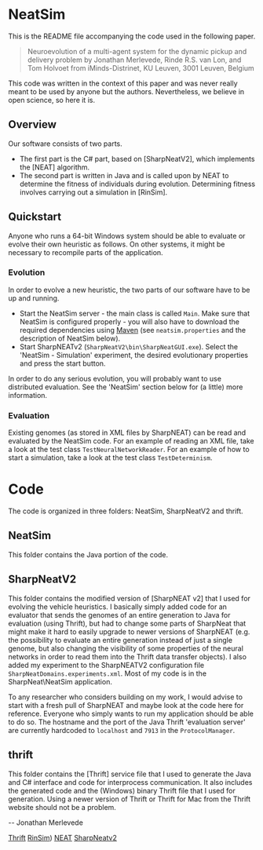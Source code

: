 # NeatSim

This is the README file accompanying the code used in the following paper.

>	Neuroevolution of a multi-agent system for the dynamic pickup and delivery problem
>	by Jonathan Merlevede, Rinde R.S. van Lon, and Tom Holvoet
>	from iMinds-Distrinet, KU Leuven, 3001 Leuven, Belgium

This code was written in the context of this paper and was never really meant to be used by anyone but the authors. Nevertheless, we believe in open science, so here it is.

## Overview
Our software consists of two parts.

* The first part is the C# part, based on [SharpNeatV2], which implements the [NEAT] algorithm.
* The second part is written in Java and is called upon by NEAT to determine the fitness of individuals during evolution. Determining fitness involves carrying out a simulation in [RinSim].

## Quickstart
Anyone who runs a 64-bit Windows system should be able to evaluate or evolve their own heuristic as follows. On other systems, it might be necessary to recompile parts of the application.

### Evolution
In order to evolve a new heuristic, the two parts of our software have to be up and running.

* Start the NeatSim server - the main class is called `Main`. Make sure that NeatSim is configured properly - you will also have to download the required dependencies using [Maven](http://maven.apache.org/) (see `neatsim.properties` and the description of NeatSim below).
* Start SharpNEATv2 (`SharpNeatV2\bin\SharpNeatGUI.exe`). Select the 'NeatSim - Simulation' experiment, the desired evolutionary properties and press the start button.

In order to do any serious evolution, you will probably want to use distributed evaluation. See the 'NeatSim' section below for (a little) more information.

### Evaluation
Existing genomes (as stored in XML files by SharpNEAT) can be read and evaluated by the NeatSim code. For an example of reading an XML file, take a look at the test class `TestNeuralNetworkReader`. For an example of how to start a simulation, take a look at the test class  `TestDeterminism`.

# Code
The code is organized in three folders: NeatSim, SharpNeatV2 and thrift.

## NeatSim
This folder contains the Java portion of the code.


## SharpNeatV2
This folder contains the modified version of [SharpNEAT v2] that I used for evolving the vehicle heuristics. I basically simply added code for an evaluator that sends the genomes of an entire generation to Java for evaluation (using Thrift), but had to change some parts of SharpNeat that might make it hard to easily upgrade to newer versions of SharpNEAT (e.g. the possibility to evaluate an entire generation instead of just a single genome, but also changing the visibility of some properties of the neural networks in order to read them into the Thrift data transfer objects). I also added my experiment to the SharpNEATV2 configuration file `SharpNeatDomains.experiments.xml`. Most of my code is in the SharpNeat\NeatSim application.

To any researcher who considers building on my work, I would advise to start with a fresh pull of SharpNEAT and maybe look at the code here for reference. Everyone who simply wants to run my application should be able to do so. The hostname and the port of the Java Thrift 'evaluation server' are currently hardcoded to `localhost` and `7913` in the `ProtocolManager`.

## thrift
This folder contains the [Thrift] service file that I used to generate the Java and C# interface and code for interprocess communication. It also includes the generated code and the (Windows) binary Thrift file that I used for generation. Using a newer version of Thrift or Thrift for Mac from the Thrift website should not be a problem.


-- Jonathan Merlevede

[Thrift](http://thrift.apache.org/)
[RinSim](https://github.com/rinde/RinSim))
[NEAT](http://www.cs.ucf.edu/~kstanley/neat.html)
[SharpNeatv2](http://sourceforge.net/projects/sharpneat/files/sharpneat2/)